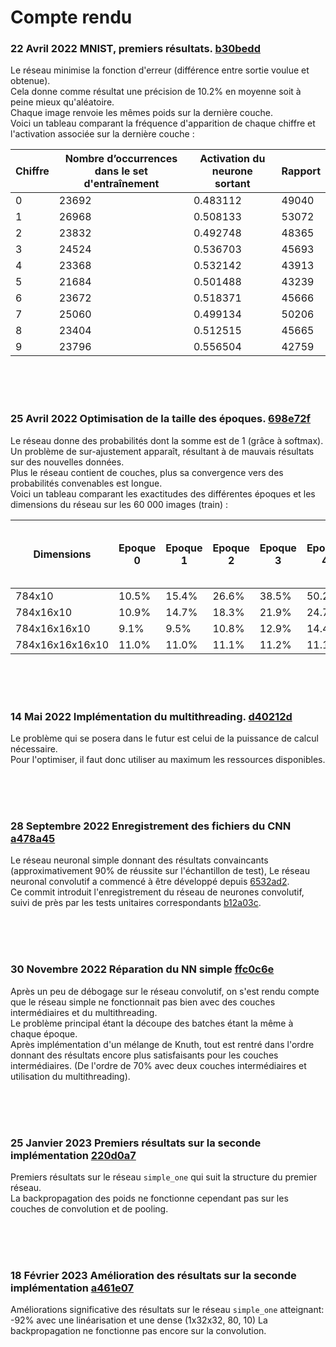# Compte rendu

### **22 Avril 2022** MNIST, premiers résultats. [b30bedd](https://github.com/julienChemillier/TIPE/commit/b30bedd375e23ec7c2e5b10acf397a10885d8b5e)
Le réseau minimise la fonction d'erreur (différence entre sortie voulue et obtenue).  
Cela donne comme résultat une précision de 10.2% en moyenne soit à peine mieux qu'aléatoire.  
Chaque image renvoie les mêmes poids sur la dernière couche.  
Voici un tableau comparant la fréquence d'apparition de chaque chiffre et l'activation associée sur la dernière couche :

| Chiffre | Nombre d’occurrences dans le set d'entraînement | Activation du neurone sortant | Rapport |
| --- | --- | --- | --- |
| 0 | 23692 | 0.483112 | 49040 |
| 1 | 26968 | 0.508133 | 53072 |
| 2 | 23832 | 0.492748 | 48365 |
| 3 | 24524 | 0.536703 | 45693 |
| 4 | 23368 | 0.532142 | 43913 |
| 5 | 21684 | 0.501488 | 43239 |
| 6 | 23672 | 0.518371 | 45666 |
| 7 | 25060 | 0.499134 | 50206 |
| 8 | 23404 | 0.512515 | 45665 |
| 9 | 23796 | 0.556504 | 42759 |

<br/>
<br/>
<br/>

### **25 Avril 2022** Optimisation de la taille des époques. [698e72f](https://github.com/julienChemillier/TIPE/commit/698e72f56ed93aa6f5d9c81912ee98461f534410)
Le réseau donne des probabilités dont la somme est de 1 (grâce à softmax).  
Un problème de sur-ajustement apparaît, résultant à de mauvais résultats sur des nouvelles données.  
Plus le réseau contient de couches, plus sa convergence vers des probabilités convenables est longue.  
Voici un tableau comparant les exactitudes des différentes époques et les dimensions du réseau sur les 60 000 images (train) :


| Dimensions | Epoque  0  | Epoque  1  | Epoque  2  | Epoque  3  | Epoque  4  | Epoque  5  | Epoque  6  | Epoque  7  | Epoque  8  | Epoque  9  | Epoque  10  | Epoque  11  | Epoque  12  | Epoque  13  | Epoque  14  | Epoque  15  | Epoque  16  | Epoque  17  | Epoque  18  | Epoque  19  | Epoque  20  | Epoque 1 nouveau dataset (t10k) |
| --- | --- | --- | --- | --- | --- | --- | --- | --- | --- | --- | --- | --- | --- | --- | --- | --- | --- | --- | --- | --- | --- | ------ |
| 784x10 | 10.5% |15.4% | 26.6% | 38.5% | 50.2% | 55.3% | 59.8% | 63.0% | 65.9% | 68.1% | 70.0% | 71.5% | 72.9% | 74.0% | 74.9% | 75.8% | 76.6% | 77.3% | 78.0% | 78.5% | 79.0% | 80.0% |
| 784x16x10 | 10.9% | 14.7% | 18.3% | 21.9% | 24.7% | 26.9% | 28.8% | 30.2% | 31.4% | 32.5% | 33.9% | 35.1% | 36.2% | 37.2% | 38.0% | 38.7% | 39.5% | 40.1% | 40.6% | 41.1% | 41.5% | 42.8% |
| 784x16x16x10 | 9.1% | 9.5% | 10.8% | 12.9% | 14.4% | 15.4% | 16.1% | 16.6% | 17.1% | 17.6% | 18.1% | 18.6% | 19.1% | 19.6% | 20.0% | 20.4% | 20.8% | 21.2% | 21.6% | 21.9% | 22.2% | 23.0% |
| 784x16x16x16x10 | 11.0% | 11.0% | 11.1% | 11.2% | 11.1% | 11.2% | 11.2% | 11.2% | 11.3% | 11.6% | 11.8% | 12.3% | 12.9% | 13.5% | 14.0% | 14.5% | 15.0% | 15.3% | 15.6% | 15.9% | 16.1% | 16.1% |

<br/>
<br/>
<br/>

### **14 Mai 2022** Implémentation du multithreading. [d40212d](https://github.com/julienChemillier/TIPE/commit/d40212d313b3e8260cb9f5527f261d5d86ad2d1b)
Le problème qui se posera dans le futur est celui de la puissance de calcul nécessaire.  
Pour l'optimiser, il faut donc utiliser au maximum les ressources disponibles.

<br/>
<br/>
<br/>

### **28 Septembre 2022** Enregistrement des fichiers du CNN [a478a45](https://github.com/julienChemillier/TIPE/commit/a478a454fd1698585b2de83c8abbdca36eb2111b)
Le réseau neuronal simple donnant des résultats convaincants (approximativement 90% de réussite sur l'échantillon de test),
Le réseau neuronal convolutif a commencé à être développé depuis [6532ad2](https://github.com/julienChemillier/TIPE/commit/6532ad2545f8882638209cc6918bf37a9f816840).  
Ce commit introduit l'enregistrement du réseau de neurones convolutif,
suivi de près par les tests unitaires correspondants [b12a03c](https://github.com/julienChemillier/TIPE/commit/b12a03c1baa8e8505066fa07ae2f20882a24854b).

<br/>
<br/>
<br/>

### **30 Novembre 2022** Réparation du NN simple [ffc0c6e](https://github.com/julienChemillier/TIPE/commit/ffc0c6ea9fe30c7e98624ca26867d984ec90c693)
Après un peu de débogage sur le réseau convolutif, on s'est rendu compte que le réseau simple ne fonctionnait pas bien avec des couches intermédiaires et du multithreading.  
Le problème principal étant la découpe des batches étant la même à chaque époque.  
Après implémentation d'un mélange de Knuth, tout est rentré dans l'ordre donnant des résultats encore plus satisfaisants pour les couches intermédiaires. (De l'ordre de 70% avec deux couches intermédiaires et utilisation du multithreading).

<br/>
<br/>
<br/>

### **25 Janvier 2023** Premiers résultats sur la seconde implémentation [220d0a7](https://github.com/julienChemillier/TIPE/commit/220d0a71be2a28f63ba1e1c7804e2e9fd909e12d)
Premiers résultats sur le réseau `simple_one` qui suit la structure du premier réseau.  
La backpropagation des poids ne fonctionne cependant pas sur les couches de convolution et de pooling.

<br/>
<br/>
<br/>

### **18 Février 2023** Amélioration des résultats sur la seconde implémentation [a461e07](https://github.com/julienChemillier/TIPE/commit/a461e0756a6ef1bd1e9fe587f84de7f406f1fd12)
Améliorations significative des résultats sur le réseau `simple_one` atteignant:
-92% avec une linéarisation et une dense (1x32x32, 80, 10)
La backpropagation ne fonctionne pas encore sur la convolution.